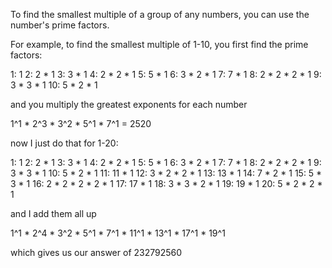To find the smallest multiple of a group of any numbers, you can use the number's prime factors.

For example, to find the smallest multiple of 1-10, you first find the prime factors:

1: 1
2: 2 * 1
3: 3 * 1
4: 2 * 2 * 1
5: 5 * 1
6: 3 * 2 * 1
7: 7 * 1
8: 2 * 2 * 2 * 1
9: 3 * 3 * 1
10: 5 * 2 * 1

and you multiply the greatest exponents for each number

1^1 * 2^3 * 3^2 * 5^1 * 7^1	= 2520
	
now I just do that for 1-20:

1: 1
2: 2 * 1
3: 3 * 1
4: 2 * 2 * 1
5: 5 * 1
6: 3 * 2 * 1
7: 7 * 1
8: 2 * 2 * 2 * 1
9: 3 * 3 * 1
10: 5 * 2 * 1
11: 11 * 1
12: 3 * 2 * 2 * 1
13: 13 * 1
14: 7 * 2 * 1
15:	5 * 3 * 1
16: 2 * 2 * 2 * 2 * 1
17: 17 * 1
18: 3 * 3 * 2 * 1
19: 19 * 1
20: 5 * 2 * 2 * 1

and I add them all up

1^1 * 2^4 * 3^2 * 5^1 * 7^1 * 11^1 * 13^1 * 17^1 * 19^1

which gives us our answer of 232792560
